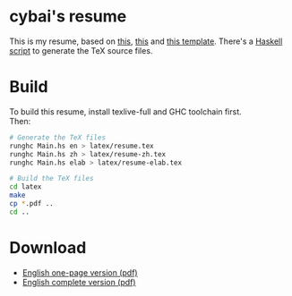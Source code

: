 # cybai's resume

This is my resume, based on [this](https://github.com/wusyong/resume), [this](https://github.com/ice1000/resume.git) and [this template](https://github.com/billryan/resume).
There's a [Haskell script](Resume.hs) to generate the TeX source files.

# Build

To build this resume, install texlive-full and GHC toolchain first.<br/>
Then:

```bash
# Generate the TeX files
runghc Main.hs en > latex/resume.tex
runghc Main.hs zh > latex/resume-zh.tex
runghc Main.hs elab > latex/resume-elab.tex

# Build the TeX files
cd latex
make
cp *.pdf ..
cd ..
```

# Download

- [English one-page version (pdf)](./resume.pdf)
- [English complete version (pdf)](./resume-elab.pdf)
